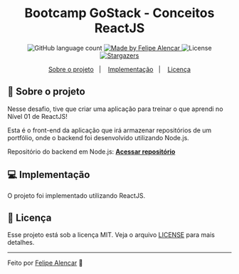 <h1 align="center">Bootcamp GoStack - Conceitos ReactJS</h1>

<p align="center">
  <img alt="GitHub language count" src="https://img.shields.io/github/languages/count/alencarfff/gostack-conceitos-reactjs?color=%2304D361">

  <a href="https://linkedin.com/in/alencar-dev">
    <img alt="Made by Felipe Alencar" src="https://img.shields.io/badge/made%20by-Felipe%20Alencar-%2304D361">
  </a>

  <img alt="License" src="https://img.shields.io/badge/license-MIT-%2304D361">

  <a href="https://github.com/alencarfff/gostack-conceitos-reactjs/stargazers">
    <img alt="Stargazers" src="https://img.shields.io/github/stars/alencarfff/gostack-conceitos-reactjs?style=social">
  </a>
</p>

<p align="center">
  <a href="#rocket-sobre-o-projeto">Sobre o projeto</a>&nbsp;&nbsp;&nbsp;|&nbsp;&nbsp;&nbsp;
  <a href="#computer-implementação">Implementação</a>&nbsp;&nbsp;&nbsp;|&nbsp;&nbsp;&nbsp;
  <a href="#memo-licença">Licença</a>
</p>

## :rocket: Sobre o projeto

Nesse desafio, tive que criar uma aplicação para treinar o que aprendi no Nível 01 de ReactJS!

Esta é o front-end da aplicação que irá armazenar repositórios de um portfólio, onde o backend foi desenvolvido utilizando Node.js.

Repositório do backend em Node.js: **[Acessar repositório](https://github.com/alencarfff/gostack-conceitos-nodejs)**


## :computer: Implementação

O projeto foi implementado utilizando ReactJS.

## :memo: Licença

Esse projeto está sob a licença MIT. Veja o arquivo [LICENSE](LICENSE) para mais detalhes.

---

Feito por <a href="https://linkedin.com/in/alencar-dev" target="_blank">Felipe Alencar</a> :wave:

